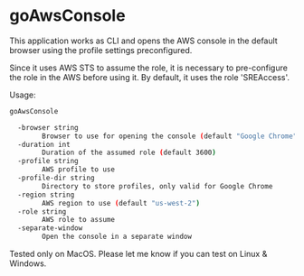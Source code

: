 # goAwsConsole

This application works as CLI and opens the AWS console in the default browser using the profile settings preconfigured.

Since it uses AWS STS to assume the role, it is necessary to pre-configure the role in the AWS before using it. By default, it uses the role 'SREAccess'. 


Usage:
```bash
goAwsConsole

  -browser string
        Browser to use for opening the console (default "Google Chrome")
  -duration int
        Duration of the assumed role (default 3600)
  -profile string
        AWS profile to use
  -profile-dir string
        Directory to store profiles, only valid for Google Chrome
  -region string
        AWS region to use (default "us-west-2")
  -role string
        AWS role to assume
  -separate-window
        Open the console in a separate window
```

Tested only on MacOS. Please let me know if you can test on Linux & Windows.
